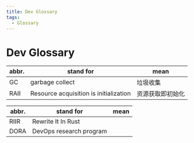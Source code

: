 ```yaml
---
title: Dev Glossary
tags:
  - Glossary
---
```


# Dev Glossary

| abbr. | stand for                              | mean             |
| ----- | -------------------------------------- | ---------------- |
| GC    | garbage collect                        | 垃圾收集         |
| RAII  | Resource acquisition is initialization | 资源获取即初始化 |

[raii]: https://en.wikipedia.org/wiki/Resource_acquisition_is_initialization

| abbr. | stand for               | mean |
| ----- | ----------------------- | ---- |
| RIIR  | Rewrite It In Rust      |
| DORA  | DevOps research program |
